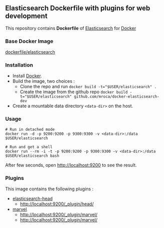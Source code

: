 
## Elasticsearch Dockerfile with plugins for web development

This repository contains **Dockerfile** of [Elasticsearch](http://www.elasticsearch.org/) for [Docker](https://www.docker.com/)

### Base Docker Image

[dockerfile/elasticsearch](https://github.com/dockerfile/elasticsearch)


### Installation

* Install [Docker](https://www.docker.com/).
* Build the image, two choices :
  * Clone the repo and run ```docker build -t="$USER/elasticsearch" .```
  * Create the image from the github repo ```docker build -t="$USER/elasticsearch" github.com/mroca/docker-elasticsearch-dev```
* Create a mountable data directory `<data-dir>` on the host.


### Usage

    # Run in detached mode
    docker run -d -p 9200:9200 -p 9300:9300 -v <data-dir>:/data $USER/elasticsearch
    
    # Run and get a shell
    docker run --rm -i -t -p 9200:9200 -p 9300:9300 -v <data-dir>:/data $USER/elasticsearch bash

After few seconds, open [http://localhost:9200](http://localhost:9200) to see the result.

### Plugins

This image contains the following plugins :
* [elasticsearch-head](http://mobz.github.io/elasticsearch-head/)
  * [http://localhost:9200/_plugin/head/](http://localhost:9200/_plugin/head/)
* [marvel](http://www.elasticsearch.org/overview/marvel/)
  * [http://localhost:9200/_plugin/marvel/](http://localhost:9200/_plugin/marvel/)
  * [http://localhost:9200/_plugin/marvel/](http://localhost:9200/_plugin/marvel/sense/)
